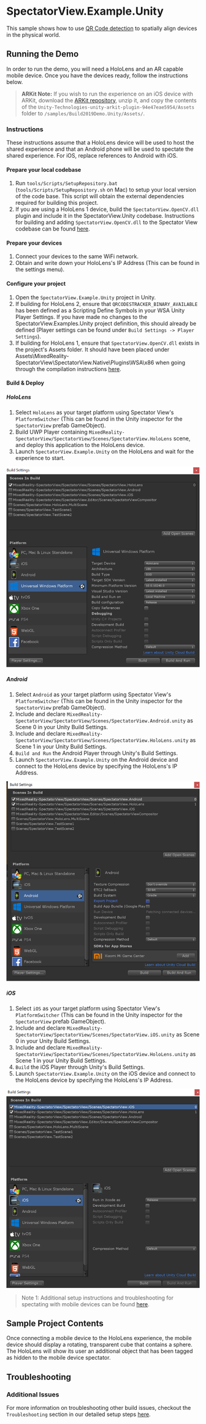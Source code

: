 # SpectatorView.Example.Unity

This sample shows how to use [QR Code detection](https://docs.microsoft.com/en-us/windows/mixed-reality/qr-code-tracking) to spatially align devices in the physical world.

## Running the Demo

In order to run the demo, you will need a HoloLens and an AR capable mobile device. Once you have the devices ready, follow the instructions below.

> **ARKit Note:** If you wish to run the experience on an iOS device with ARKit, download the [ARKit repository](https://bitbucket.org/Unity-Technologies/unity-arkit-plugin/downloads/), unzip it, and copy the contents of the `Unity-Technologies-unity-arkit-plugin-94e47eae5954/Assets` folder to `/samples/Build2019Demo.Unity/Assets/`.

### Instructions

These instructions assume that a HoloLens device will be used to host the shared experience and that an Android phone will be used to spectate the shared experience. For iOS, replace references to Android with iOS.

#### Prepare your local codebase

1. Run `tools/Scripts/SetupRepository.bat` (`tools/Scripts/SetupRepository.sh` on Mac) to setup your local version of the code base. This script will obtain the external dependencies required for building this project.
2. If you are using a HoloLens 1 device, build the `SpectatorView.OpenCV.dll` plugin and include it in the SpectatorView.Unity codebase. Instructions for building and adding `SpectatorView.OpenCV.dll` to the Spectator View codebase can be found [here](../../src/SpectatorView.Native/README.md).

#### Prepare your devices

1. Connect your devices to the same WiFi network.
2. Obtain and write down your HoloLens's IP Address (This can be found in the settings menu).

#### Configure your project

1. Open the `SpectatorView.Example.Unity` project in Unity.
2. If building for HoloLens 2, ensure that `QRCODESTRACKER_BINARY_AVAILABLE` has been defined as a Scripting Define Symbols in your WSA Unity Player Settings. If you have made no changes to the SpectatorView.Examples.Unity project definition, this should already be defined (Player settings can be found under `Build Settings -> Player Settings`).
3. If building for HoloLens 1, ensure that `SpectatorView.OpenCV.dll` exists in the project's Assets folder. It should have been placed under Assets\MixedReality-SpectatorView\SpectatorView.Native\Plugins\WSA\x86 when going through the compilation instructions [here](../../src/SpectatorView.Native/README.md).

#### Build & Deploy

##### HoloLens

1. Select `HoloLens` as your target platform using Spectator View's `PlatformSwitcher` (This can be found in the Unity inspector for the `SpectatorView` prefab GameObject).
2. Build UWP Player containing `MixedReality-SpectatorView/SpectatorView/Scenes/SpectatorView.HoloLens` scene, and deploy this application to the HoloLens device.
3. Launch `SpectatorView.Example.Unity` on the HoloLens and wait for the experience to start.

![Marker](./../../doc/images/HoloLensSpectatorViewExampleBuildSettings.png)

##### Android

1. Select `Android` as your target platform using Spectator View's `PlatformSwitcher` (This can be found in the Unity inspector for the `SpectatorView` prefab GameObject).
2. Include and declare `MixedReality-SpectatorView/SpectatorView/Scenes/SpectatorView.Android.unity` as Scene 0 in your Unity Build Settings.
3. Include and declare `MixedReality-SpectatorView/SpectatorView/Scenes/SpectatorView.HoloLens.unity` as Scene 1 in your Unity Build Settings.
4. `Build and Run` the Android Player through Unity's Build Settings.
5. Launch `SpectatorView.Example.Unity` on the Android device and connect to the HoloLens device by specifying the HoloLens's IP Address.

![Marker](./../../doc/images/AndroidSpectatorViewExampleBuildSettings.png)

##### iOS

1. Select `iOS` as your target platform using Spectator View's `PlatformSwitcher` (This can be found in the Unity inspector for the `SpectatorView` prefab GameObject).
2. Include and declare `MixedReality-SpectatorView/SpectatorView/Scenes/SpectatorView.iOS.unity` as Scene 0 in your Unity Build Settings.
3. Include and declare `MixedReality-SpectatorView/SpectatorView/Scenes/SpectatorView.HoloLens.unity` as Scene 1 in your Unity Build Settings.
4. `Build` the iOS Player through Unity's Build Settings.
5. Launch `SpectatorView.Example.Unity` on the iOS device and connect to the HoloLens device by specifying the HoloLens's IP Address.

![Marker](./../../doc/images/iOSSpectatorViewExampleBuildSettings.png)

> Note 1: Additional setup instructions and troubleshooting for spectating with mobile devices can be found [here](../../doc/SpectatorView.Setup.md).

## Sample Project Contents

Once connecting a mobile device to the HoloLens experience, the mobile device should display a rotating, transparent cube that contains a sphere. The HoloLens will show its user an additional object that has been tagged as hidden to the mobile device spectator.

## Troubleshooting

### __Additional Issues__
For more information on troubleshooting other build issues, checkout the `Troubleshooting` section in our detailed setup steps [here](../../doc/SpectatorView.Setup.md).
